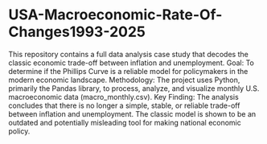 # USA-Macroeconomic-Rate-Of-Changes1993-2025

This repository contains a full data analysis case study that decodes the classic economic trade-off between inflation and unemployment.
Goal: To determine if the Phillips Curve is a reliable model for policymakers in the modern economic landscape.
Methodology: The project uses Python, primarily the Pandas library, to process, analyze, and visualize monthly U.S. macroeconomic data (macro_monthly.csv).
Key Finding: The analysis concludes that there is no longer a simple, stable, or reliable trade-off between inflation and unemployment. The classic model is shown to be an outdated and potentially misleading tool for making national economic policy.
